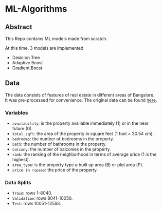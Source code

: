 # ML-Algorithms

## Abstract

This Repo contains ML models made from scratch.

At this time, 3 models are implemented:
- Desicion Tree
- Adaptive Boost
- Gradient Boost

## Data

The data consists of features of real estate in different areas of Bangalore.  
It was pre-processed for convenience. The original data can be found [here](https://www.kaggle.com/datasets/aryanfelix/bangalore-housing-prices). 
 
### Variables
- `availability`: is the property available immediately (1) or in the near future (0). 
- `total_sqft`: the area of the property in square feet (1 foot = 30.54 cm). 
- `bedrooms`: the number of bedrooms in the property. 
- `bath`: the number of bathrooms in the property. 
- `balcony`: the number of balconies in the property. 
- `rank`: the ranking of the neighborhood in terms of average price (1 is the highest). 
- `area_type`: is the property type a built up area (B) or plot area (P). 
- `price in rupees`: the price of the property. 
 
### Data Splits
- `Train`: rows 1-8040.  
- `Validation`: rows 8041-10050. 
- `Test`: rows 10051-12563. 
